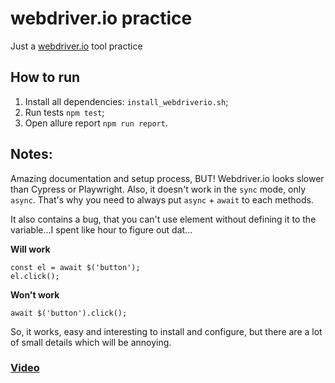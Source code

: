 # webdriver.io practice
Just a [webdriver.io](https://webdriver.io) tool practice

## How to run
1. Install all dependencies:
`install_webdriverio.sh`;
2. Run tests `npm test`;
3. Open allure report `npm run report`.

## Notes:
Amazing documentation and setup process, BUT! Webdriver.io looks slower than Cypress or Playwright. 
Also, it doesn't work in the `sync` mode, only `async`. That's why you need to always put `async` + `await` to each methods.

It also contains a bug, that you can't use element without defining it to the variable...I spent like hour to figure out dat...

**Will work**
```
const el = await $('button');
el.click();
```

**Won't work**
```
await $('button').click();
```

So, it works, easy and interesting to install and configure, but there are a lot of small details which will be annoying.

### [Video](https://drive.google.com/file/d/1m1f4s7U2LItwzyc2NndVXDQvP5LVSaO7/view?usp=sharing)
